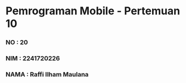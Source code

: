 # **Pemrograman Mobile - Pertemuan 10**
### NO : 20
### NIM : 2241720226
### NAMA : Raffi Ilham Maulana

<br>